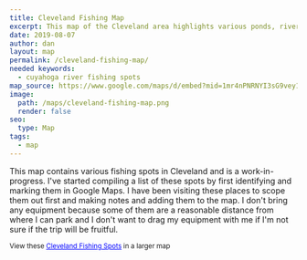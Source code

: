 ```yaml
---
title: Cleveland Fishing Map
excerpt: This map of the Cleveland area highlights various ponds, rivers, lakes, creeks, and other Cleveland fishing spots.
date: 2019-08-07
author: dan
layout: map
permalink: /cleveland-fishing-map/
needed keywords:
  - cuyahoga river fishing spots
map_source: https://www.google.com/maps/d/embed?mid=1mr4nPNRNYI3sG9vey1Js3KQR8ljUYnJw
image:
  path: /maps/cleveland-fishing-map.png
  render: false
seo:
  type: Map
tags:
  - map
---
```

<p>This map contains various fishing spots in Cleveland and is a work-in-progress. I've started compiling a list of these spots by first identifying and marking them in Google Maps. I have been visiting these places to scope them out first and making notes and adding them to the map. I don't bring any equipment because some of them are a reasonable distance from where I can park and I don't want to drag my equipment with me if I'm not sure if the trip will be fruitful.</p>

<p><small>View these <a href="https://www.google.com/maps/d/u/0/edit?mid=1mr4nPNRNYI3sG9vey1Js3KQR8ljUYnJw&ll=41.40129599734206%2C-81.64223179999999&z=12" style="color:#0000FF;text-align:left">Cleveland Fishing Spots</a> in a larger map</small></p>
